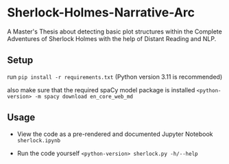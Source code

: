 # Sherlock-Holmes-Narrative-Arc

A Master's Thesis about detecting basic plot structures within the Complete Adventures of Sherlock Holmes with the help of Distant Reading and NLP.

## Setup
run 
```pip install -r requirements.txt``` (Python version 3.11 is recommended)

also make sure that the required spaCy model package is installed
```<python-version> -m spacy download en_core_web_md```

## Usage
- View the code as a pre-rendered and documented Jupyter Notebook
```sherlock.ipynb```
    
- Run the code yourself
```<python-version> sherlock.py -h/--help```
